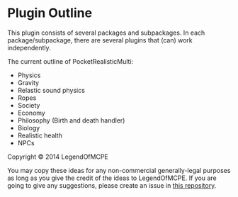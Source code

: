 Plugin Outline
===
This plugin consists of several packages and subpackages. In each package/subpackage, there are several plugins that (can) work independently.

The current outline of PocketRealisticMulti:
* Physics
 * Gravity
 * Relastic sound physics
 * Ropes
* Society
 * Economy
 * Philosophy (Birth and death handler)
* Biology
 * Realistic health
 * NPCs




Copyright © 2014  LegendOfMCPE

You may copy these ideas for any non-commercial generally-legal purposes as long as you give the credit of the ideas to  LegendOfMCPE. If you are going to give any suggestions, please create an issue in [this repository](https://github.com/LegendOfMCPE/PocketRealisticMulti).
